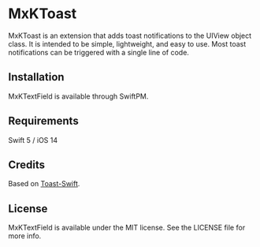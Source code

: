 # MxKToast

MxKToast is an extension that adds toast notifications to the UIView object class. It is intended to be simple, lightweight, and easy to use. Most toast notifications can be triggered with a single line of code.

## Installation

MxKTextField is available through SwiftPM.

## Requirements

Swift 5 / iOS 14

## Credits

Based on [Toast-Swift](https://github.com/scalessec/Toast-Swift).

## License

MxKTextField is available under the MIT license. See the LICENSE file for more info.
